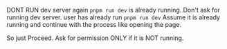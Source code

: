 DONT RUN dev server again
`pnpm run dev` is already running.
Don't ask for running dev server.
user has already run `pnpm run dev`
Assume it is already running and continue with the process like opening the page.

So just Proceed. Ask for permission ONLY if it is NOT running.
